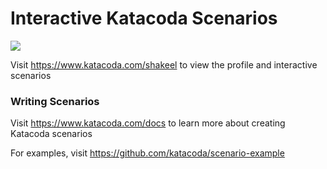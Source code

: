 # Interactive Katacoda Scenarios

[![](http://shields.katacoda.com/katacoda/shakeel/count.svg)](https://www.katacoda.com/shakeel "Get your profile on Katacoda.com")

Visit https://www.katacoda.com/shakeel to view the profile and interactive scenarios

### Writing Scenarios
Visit https://www.katacoda.com/docs to learn more about creating Katacoda scenarios

For examples, visit https://github.com/katacoda/scenario-example
